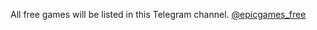 All free games will be listed in this Telegram channel. [@epicgames_free](https://t.me/epicgames_free)

